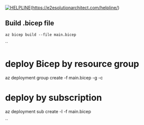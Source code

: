 
[![HELPLINE](https://github.com/e2eSolutionArchitect/academy/assets/8308302/3b85acaf-50f5-4a4f-850d-46216de108af)](Helpline)(https://e2esolutionarchitect.com/helpline/)


## Build .bicep file
```
az bicep build --file main.bicep
```

``
# deploy Bicep by resource group
az deployment group create -f main.bicep -g <resource-group-name> -c

# deploy by subscription
az deployment sub create -l <location> -f main.bicep

``
